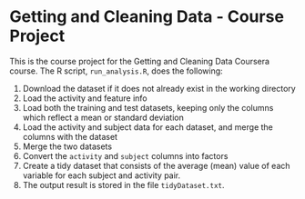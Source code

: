 # Getting and Cleaning Data - Course Project

This is the course project for the Getting and Cleaning Data Coursera course.
The R script, `run_analysis.R`, does the following:

1. Download the dataset if it does not already exist in the working directory
2. Load the activity and feature info
3. Load both the training and test datasets, keeping only the columns which reflect a mean or standard deviation
4. Load the activity and subject data for each dataset, and merge the columns with the dataset
5. Merge the two datasets
6. Convert the `activity` and `subject` columns into factors
7. Create a tidy dataset that consists of the average (mean) value of each variable for each subject and activity pair.
8. The output result is stored in the file `tidyDataset.txt`.
